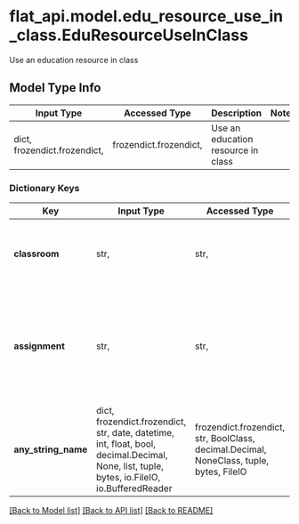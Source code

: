 # flat_api.model.edu_resource_use_in_class.EduResourceUseInClass

Use an education resource in class

## Model Type Info
Input Type | Accessed Type | Description | Notes
------------ | ------------- | ------------- | -------------
dict, frozendict.frozendict,  | frozendict.frozendict,  | Use an education resource in class | 

### Dictionary Keys
Key | Input Type | Accessed Type | Description | Notes
------------ | ------------- | ------------- | ------------- | -------------
**classroom** | str,  | str,  | The destination classroom where the resource will be copied. | 
**assignment** | str,  | str,  | An optional destination assignment where the original assignement will be copied. Must be a draft. | [optional] 
**any_string_name** | dict, frozendict.frozendict, str, date, datetime, int, float, bool, decimal.Decimal, None, list, tuple, bytes, io.FileIO, io.BufferedReader | frozendict.frozendict, str, BoolClass, decimal.Decimal, NoneClass, tuple, bytes, FileIO | any string name can be used but the value must be the correct type | [optional]

[[Back to Model list]](../../README.md#documentation-for-models) [[Back to API list]](../../README.md#documentation-for-api-endpoints) [[Back to README]](../../README.md)

